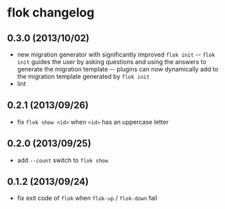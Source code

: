 flok changelog
==============

0.3.0 (2013/10/02)
------------------

 - new migration generator with significantly improved `flok init`
 -- `flok init` guides the user by asking questions and using the answers to generate the migration template
 -- plugins can now dynamically add to the migration template generated by `flok init`
 - lint

0.2.1 (2013/09/26)
------------------

 - fix `flok show <id>` when `<id>` has an uppercase letter

0.2.0 (2013/09/25)
------------------

 - add `--count` switch to `flok show`

0.1.2 (2013/09/24)
-------------------

 - fix exit code of `flok` when `flok-up` / `flok-down` fail
